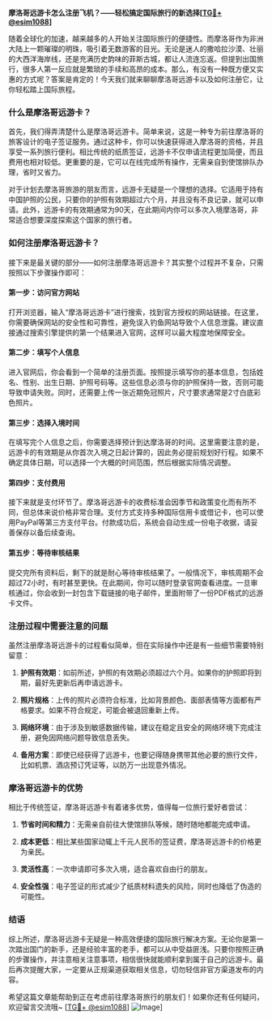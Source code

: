 **摩洛哥远游卡怎么注册飞机？——轻松搞定国际旅行的新选择[[TG💪+ @esim1088](https://t.me/s/esim1088)]**

随着全球化的加速，越来越多的人开始关注国际旅行的便捷性。而摩洛哥作为非洲大陆上一颗璀璨的明珠，吸引着无数游客的目光。无论是迷人的撒哈拉沙漠、壮丽的大西洋海岸线，还是充满历史韵味的菲斯古城，都让人流连忘返。但提到出国旅行，很多人第一反应就是繁琐的手续和高昂的成本。那么，有没有一种既方便又实惠的方式呢？答案是肯定的！今天我们就来聊聊摩洛哥远游卡以及如何注册它，让你轻松踏上国际旅程。

### 什么是摩洛哥远游卡？

首先，我们得弄清楚什么是摩洛哥远游卡。简单来说，这是一种专为前往摩洛哥的旅客设计的电子签证服务。通过这种卡，你可以快速获得进入摩洛哥的资格，并且享受一系列旅行便利。相比传统的纸质签证，远游卡不仅申请流程更加简便，而且费用也相对较低。更重要的是，它可以在线完成所有操作，无需亲自到使馆排队办理，省时又省力。

对于计划去摩洛哥旅游的朋友而言，远游卡无疑是一个理想的选择。它适用于持有中国护照的公民，只要你的护照有效期超过六个月，并且没有不良记录，就可以申请。此外，远游卡的有效期通常为90天，在此期间内你可以多次入境摩洛哥，非常适合想要深度探索这个国家的旅行者。

### 如何注册摩洛哥远游卡？

接下来是最关键的部分——如何注册摩洛哥远游卡？其实整个过程并不复杂，只需按照以下步骤操作即可：

#### 第一步：访问官方网站

打开浏览器，输入“摩洛哥远游卡”进行搜索，找到官方授权的网站链接。在这里，你需要确保网站的安全性和可靠性，避免误入钓鱼网站导致个人信息泄露。建议直接通过搜索引擎提供的第一个结果进入官网，这样可以最大程度地保障安全。

#### 第二步：填写个人信息

进入官网后，你会看到一个简单的注册页面。按照提示填写你的基本信息，包括姓名、性别、出生日期、护照号码等。这些信息必须与你的护照保持一致，否则可能导致申请失败。同时，还需要上传一张近期免冠照片，尺寸要求通常是2寸白底彩色照片。

#### 第三步：选择入境时间

在填写完个人信息之后，你需要选择预计到达摩洛哥的时间。这里需要注意的是，远游卡的有效期是从你首次入境之日起计算的，因此务必提前规划好行程。如果不确定具体日期，可以选择一个大概的时间范围，然后根据实际情况调整。

#### 第四步：支付费用

接下来就是支付环节了。摩洛哥远游卡的收费标准会因季节和政策变化而有所不同，但总体来说价格非常合理。支付方式支持多种国际信用卡或借记卡，也可以使用PayPal等第三方支付平台。付款成功后，系统会自动生成一份电子收据，请妥善保存以备后续查询。

#### 第五步：等待审核结果

提交完所有资料后，剩下的就是耐心等待审核结果了。一般情况下，审核周期不会超过72小时，有时甚至更快。在此期间，你可以随时登录官网查看进度。一旦审核通过，你会收到一封包含下载链接的电子邮件，里面附带了一份PDF格式的远游卡文件。

### 注册过程中需要注意的问题

虽然注册摩洛哥远游卡的过程看似简单，但在实际操作中还是有一些细节需要特别留意：

1. **护照有效期**：如前所述，护照的有效期必须超过六个月。如果你的护照即将到期，最好先更新后再申请远游卡。
   
2. **照片规格**：上传的照片必须符合标准，比如背景颜色、面部表情等方面都有严格要求。如果不符合规定，可能会被退回重新上传。

3. **网络环境**：由于涉及到敏感数据传输，建议在稳定且安全的网络环境下完成注册，避免因网络问题导致信息丢失。

4. **备用方案**：即使已经获得了远游卡，也要记得随身携带其他必要的旅行文件，比如机票、酒店预订凭证等，以防万一出现意外情况。

### 摩洛哥远游卡的优势

相比于传统签证，摩洛哥远游卡有着诸多优势，值得每一位旅行爱好者尝试：

1. **节省时间和精力**：无需亲自前往大使馆排队等候，随时随地都能完成申请。
   
2. **成本更低**：相比某些国家动辄上千元人民币的签证费，摩洛哥远游卡的价格更为亲民。

3. **灵活性高**：一次申请即可多次入境，适合喜欢自由行的朋友。

4. **安全性强**：电子签证的形式减少了纸质材料遗失的风险，同时也降低了伪造的可能性。

### 结语

综上所述，摩洛哥远游卡无疑是一种高效便捷的国际旅行解决方案。无论你是第一次踏出国门的新手，还是经验丰富的老手，都可以从中受益匪浅。只要你按照正确的步骤操作，并注意相关注意事项，相信很快就能顺利拿到属于自己的远游卡。最后再次提醒大家，一定要从正规渠道获取相关信息，切勿轻信非官方渠道发布的内容。

希望这篇文章能帮助到正在考虑前往摩洛哥旅行的朋友们！如果你还有任何疑问，欢迎留言交流哦~ [[TG💪+ @esim1088](https://t.me/s/esim1088)] ![Image](https://i.postimg.cc/4NQfJmqS/Snipaste-2025-05-13-00-14-12.png)]